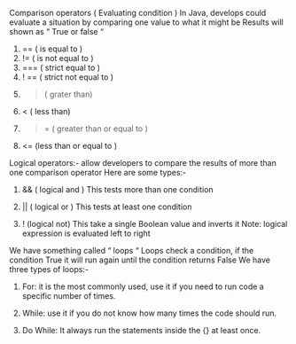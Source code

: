 Comparison operators ( Evaluating condition ) 
In Java, develops could evaluate a situation by comparing one value to what it might be 
Results will shown as “ True or false “ 
1. == ( is equal to )
2. != ( is not equal to ) 
3. === ( strict equal to )
4. ! == ( strict not equal to ) 
5. > ( grater than)
6. < ( less than)
7. >= ( greater than or equal to )
8. <= (less than or equal to )

Logical operators:- allow developers to compare the results of more than one comparison operator 
Here are some types:- 
1. && ( logical and ) This tests more than one condition 

2. || ( logical or ) This tests at least one condition 

3. ! (logical not) This take a single Boolean value and inverts it 
Note: logical expression is evaluated left to right

We have something called “ loops “ 
Loops check a condition, if the condition True it will run again until the condition returns False 
We have three types of loops:- 
1. For: it is the most commonly used, use it if you need to run code a specific number of times. 

2. While: use it if you do not know how many times the code should run.

3. Do While: It always run the statements inside the {} at least once.